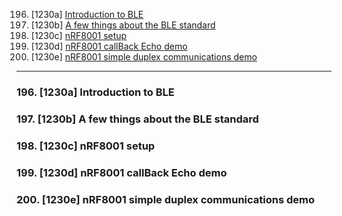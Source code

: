 196. [1230a] [Introduction to BLE](#196)
197. [1230b] [A few things about the BLE standard](#197)
198. [1230c] [nRF8001 setup](#198)
199. [1230d] [nRF8001 callBack Echo demo](#199)
200. [1230e] [nRF8001 simple duplex communications demo](#200)

---

### 196. [1230a] Introduction to BLE<a id="196"></a>

### 197. [1230b] A few things about the BLE standard<a id="197"></a>

### 198. [1230c] nRF8001 setup<a id="198"></a>

### 199. [1230d] nRF8001 callBack Echo demo<a id="199"></a>

### 200. [1230e] nRF8001 simple duplex communications demo<a id="200"></a>

